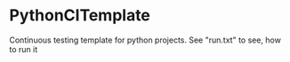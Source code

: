 # PythonCITemplate
Continuous testing template for python projects. See "run.txt" to see, how to run it

 
